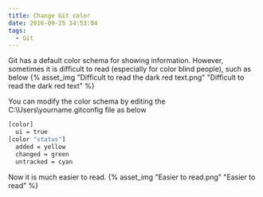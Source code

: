 ```yaml
---
title: Change Git color
date: 2016-09-25 14:53:04
tags:
  - Git
---
```

Git has a default color schema for showing information. However, sometimes it is difficult to read (especially for color blind people), such as below
{% asset_img "Difficult to read the dark red text.png" "Difficult to read the dark red text" %}

You can modify the color schema by editing the C:\Users\yourname\.gitconfig file as below
```bash
[color]
  ui = true
[color "status"]
  added = yellow
  changed = green
  untracked = cyan
```

Now it is much easier to read.
{% asset_img "Easier to read.png" "Easier to read" %}

